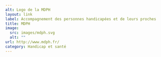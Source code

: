 ```yaml
---
alt: Logo de la MDPH
layout: link
label: Accompagnement des personnes handicapées et de leurs proches
title: MDPH
image:
  src: images/mdph.svg
  alt: ""
url: http://www.mdph.fr/
category: Handicap et santé
---
```

